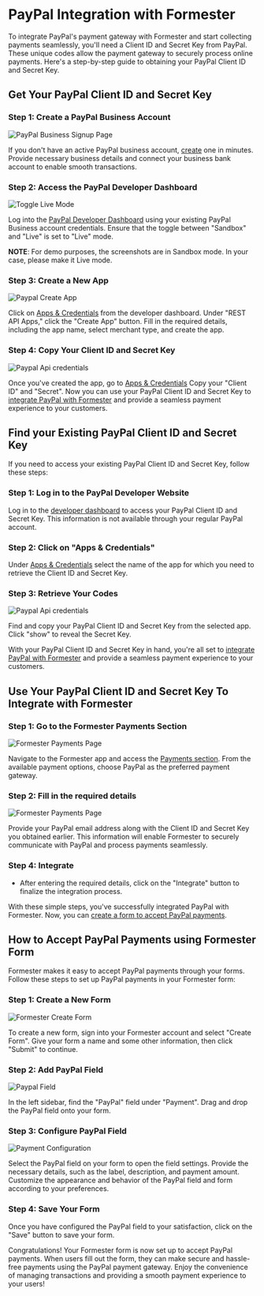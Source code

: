 
# PayPal Integration with Formester

To integrate PayPal's payment gateway with Formester and start collecting payments seamlessly, you'll need a Client ID and Secret Key from PayPal. These unique codes allow the payment gateway to securely process online payments. Here's a step-by-step guide to obtaining your PayPal Client ID and Secret Key.


## Get Your PayPal Client ID and Secret Key

### Step 1: Create a PayPal Business Account

![PayPal Business Signup Page](/assets/images/paypal-integration/paypal_business_signup.png)

If you don't have an active PayPal business account, [create](https://www.paypal.com/us/webapps/mpp/account-selection) one in minutes. Provide necessary business details and connect your business bank account to enable smooth transactions.

### Step 2: Access the PayPal Developer Dashboard

![Toggle Live Mode](/assets/images/paypal-integration/paypal_live_mode.png)

Log into the [PayPal Developer Dashboard](https://developer.paypal.com/dashboard) using your existing PayPal Business account credentials. Ensure that the toggle between "Sandbox" and "Live" is set to "Live" mode.

**NOTE**: For demo purposes, the screenshots are in Sandbox mode. In your case, please make it Live mode.

### Step 3: Create a New App

![Paypal Create App](/assets/images/paypal-integration/paypal_create_app.png)

Click on [Apps & Credentials](https://developer.paypal.com/dashboard/applications) from the developer dashboard. Under "REST API Apps," click the "Create App" button. Fill in the required details, including the app name, select merchant type, and create the app.

### Step 4: Copy Your Client ID and Secret Key

![Paypal Api credentials](/assets/images/paypal-integration/paypal_credentials.png)

Once you've created the app, go to [Apps & Credentials](https://developer.paypal.com/dashboard/applications) Copy your "Client ID" and "Secret". Now you can use your PayPal Client ID and Secret Key to [integrate PayPal with Formester](#use-your-paypal-client-id-and-secret-key-to-integrate-with-formester) and provide a seamless payment experience to your customers.

## Find your Existing PayPal Client ID and Secret Key

If you need to access your existing PayPal Client ID and Secret Key, follow these steps:

### Step 1: Log in to the PayPal Developer Website

Log in to the [developer dashboard]((https://developer.paypal.com/dashboard)) to access your PayPal Client ID and Secret Key. This information is not available through your regular PayPal account.

### Step 2: Click on "Apps & Credentials"

Under [Apps & Credentials](https://developer.paypal.com/dashboard/applications) select the name of the app for which you need to retrieve the Client ID and Secret Key.

### Step 3: Retrieve Your Codes

![Paypal Api credentials](/assets/images/paypal-integration/paypal_credentials.png)

Find and copy your PayPal Client ID and Secret Key from the selected app. Click "show" to reveal the Secret Key.

With your PayPal Client ID and Secret Key in hand, you're all set to [integrate PayPal with Formester](#use-your-paypal-client-id-and-secret-key-to-integrate-with-formester) and provide a seamless payment experience to your customers.

## Use Your PayPal Client ID and Secret Key To Integrate with Formester

### Step 1: Go to the Formester Payments Section

![Formester Payments Page](/assets/images/paypal-integration/formester_payments.png)

Navigate to the Formester app and access the [Payments section](https://app.formester.com/payments). From the available payment options, choose PayPal as the preferred payment gateway.


### Step 2: Fill in the required details

![Formester Payments Page](/assets/images/paypal-integration/formester_paypal_integration.png)

Provide your PayPal email address along with the Client ID and Secret Key you obtained earlier. This information will enable Formester to securely communicate with PayPal and process payments seamlessly.

### Step 4: Integrate
- After entering the required details, click on the "Integrate" button to finalize the integration process.

With these simple steps, you've successfully integrated PayPal with Formester. Now, you can [create a form to accept PayPal payments](#how-to-accept-paypal-payments-using-formester-form).

## How to Accept PayPal Payments using Formester Form

Formester makes it easy to accept PayPal payments through your forms. Follow these steps to set up PayPal payments in your Formester form:

### Step 1: Create a New Form

![Formester Create Form](/assets/images/paypal-integration/formester_create_form.png)

To create a new form, sign into your Formester account and select "Create Form". Give your form a name and some other information, then click "Submit" to continue.

### Step 2: Add PayPal Field

![Paypal Field](/assets/images/paypal-integration/paypal_component.png)

In the left sidebar, find the "PayPal" field under "Payment". Drag and drop the PayPal field onto your form.

### Step 3: Configure PayPal Field

![Payment Configuration](/assets/images/paypal-integration/payment_configuration.png)

Select the PayPal field on your form to open the field settings. Provide the necessary details, such as the label, description, and payment amount. Customize the appearance and behavior of the PayPal field and form according to your preferences.

### Step 4: Save Your Form
Once you have configured the PayPal field to your satisfaction, click on the "Save" button to save your form.

Congratulations! Your Formester form is now set up to accept PayPal payments. When users fill out the form, they can make secure and hassle-free payments using the PayPal payment gateway. Enjoy the convenience of managing transactions and providing a smooth payment experience to your users!